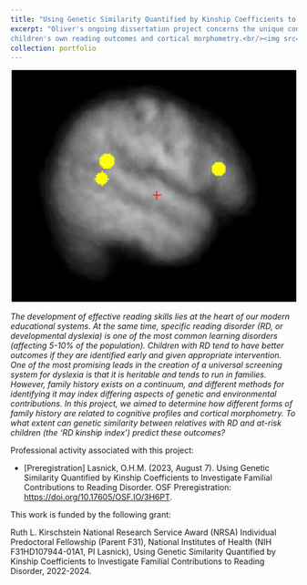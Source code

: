 ```yaml
---
title: "Using Genetic Similarity Quantified by Kinship Coefficients to Investigate Familial Contributions to Reading Disorder"
excerpt: "Oliver's ongoing dissertation project concerns the unique contribution of family history of reading disability to
children's own reading outcomes and cortical morphometry.<br/><img src='/images/PortfolioItem1.png' alt='drawing' width='500'>"
collection: portfolio
---
```


<p align="center">
  <img src='/images/PortfolioItem1.png' alt='drawing' width='500'/>
</p>

*The development of effective reading skills lies at the heart of our modern educational systems. At the same time, specific reading disorder (RD, or developmental dyslexia) is one of the most common learning disorders (affecting 5-10% of the population). Children with RD tend to have better outcomes if they are identified early and given appropriate intervention. One of the most promising leads in the creation of a universal screening system for dyslexia is that it is heritable and tends to run in families. However, family history exists on a continuum, and different methods for identifying it may index differing aspects of genetic and environmental contributions. In this project, we aimed to determine how different forms of family history are related to cognitive profiles and cortical morphometry. To what extent can genetic similarity between relatives with RD and at-risk children (the ‘RD kinship index’) predict these outcomes?*

Professional activity associated with this project:
  * [Preregistration] Lasnick, O.H.M. (2023, August 7). Using Genetic Similarity Quantified by Kinship Coefficients to Investigate Familial Contributions to Reading Disorder. OSF Preregistration: https://doi.org/10.17605/OSF.IO/3H6PT.
  
This work is funded by the following grant:

Ruth L. Kirschstein National Research Service Award (NRSA) Individual Predoctoral Fellowship
(Parent F31), National Institutes of Health (NIH F31HD107944-01A1, PI Lasnick), Using Genetic
Similarity Quantified by Kinship Coefficients to Investigate Familial Contributions to Reading
Disorder, 2022-2024.
